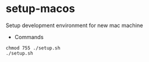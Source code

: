 # setup-macos
Setup development environment for new mac machine
* Commands
```
chmod 755 ./setup.sh
./setup.sh
```
